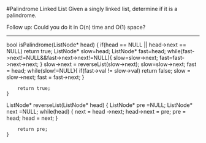#Palindrome Linked List
Given a singly linked list, determine if it is a palindrome.

Follow up:
Could you do it in O(n) time and O(1) space?


---



bool isPalindrome(ListNode* head) {
        if(head == NULL || head->next == NULL)
            return true;
        ListNode* slow=head;
        ListNode* fast=head;
         while(fast->next!=NULL&&fast->next->next!=NULL){
            slow=slow->next;
            fast=fast->next->next;
        }
        slow->next = reverseList(slow->next);
         slow=slow->next;
         fast = head;
        while(slow!=NULL){
            if(fast->val != slow->val)
                return false;
            slow = slow->next;
            fast = fast->next;
        }
        
        return true;
    }
    
ListNode* reverseList(ListNode* head) {
        ListNode* pre =NULL;
        ListNode* next =NULL;
        while(head)
        {
            next = head ->next;
            head->next = pre;
            pre = head;
            head = next;
        }
        
        return pre;
    }
